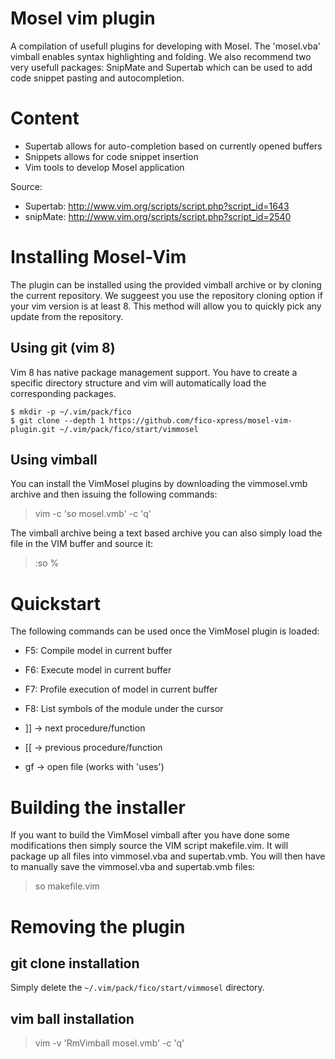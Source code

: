 Mosel vim plugin
================

A compilation of usefull plugins for developing with
Mosel. The 'mosel.vba' vimball enables syntax highlighting and folding.
We also recommend two very usefull packages: SnipMate and Supertab which
can be used to add code snippet pasting and autocompletion.

Content
=======
* Supertab allows for auto-completion based on currently opened buffers
* Snippets allows for code snippet insertion
* Vim tools to develop Mosel application

Source:
* Supertab: http://www.vim.org/scripts/script.php?script_id=1643
* snipMate: http://www.vim.org/scripts/script.php?script_id=2540

Installing Mosel-Vim
====================
The plugin can be installed using the provided vimball archive or by cloning the current repository.
We suggeest you use the repository cloning option if your vim version is at least 8. 
This method will allow you to quickly pick any update from the repository.

## Using git (vim 8)
Vim 8 has native package management support.
You have to create a specific directory structure and vim will automatically load the corresponding packages.

```
$ mkdir -p ~/.vim/pack/fico
$ git clone --depth 1 https://github.com/fico-xpress/mosel-vim-plugin.git ~/.vim/pack/fico/start/vimmosel
```

## Using vimball
You can install the VimMosel plugins by downloading the vimmosel.vmb archive and then issuing the following commands:

> vim -c 'so mosel.vmb' -c 'q'

The vimball archive being a text based archive you can also simply load the file in the VIM buffer and source it:
> :so %

Quickstart
==========
The following commands can be used once the VimMosel plugin is loaded:

* F5: Compile model in current buffer
* F6: Execute model in current buffer
* F7: Profile execution of model in current buffer
* F8: List symbols of the module under the cursor

* ]] -> next procedure/function
* [[ -> previous procedure/function
* gf -> open file (works with 'uses')


Building the installer
======================
If you want to build the VimMosel vimball after you have done some modifications then simply source the VIM script makefile.vim. It will package up all files into vimmosel.vba and supertab.vmb. You will then have to manually save the vimmosel.vba and supertab.vmb files:
> so makefile.vim

Removing the plugin
===================

## git clone installation
Simply delete the `~/.vim/pack/fico/start/vimmosel` directory.

## vim ball installation
> vim -v 'RmVimball mosel.vmb' -c 'q'


